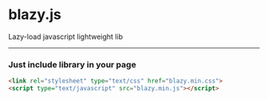 # blazy.js
Lazy-load javascript lightweight lib

---
### Just include library in your page
```html
<link rel="stylesheet" type="text/css" href="blazy.min.css">
<script type="text/javascript" src="blazy.min.js"></script>
```

